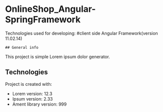 # OnlineShop_Angular-SpringFramework

Technologies used for developing:
 #client side
    Angular Framework(version 11.02.14)
    
    ## General info
This project is simple Lorem ipsum dolor generator.
	
## Technologies
Project is created with:
* Lorem version: 12.3
* Ipsum version: 2.33
* Ament library version: 999
